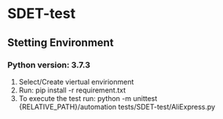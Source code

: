 # SDET-test
## Stetting Environment

### Python version: 3.7.3
1. Select/Create viertual envirionment
2. Run: pip install -r requirement.txt
3. To execute the test run: python -m unittest {RELATIVE_PATH}/automation tests/SDET-test/AliExpress.py
